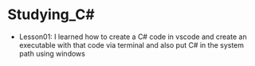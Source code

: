 


# Studying_C#
- Lesson01: I learned how to create a C# code in vscode and create an executable with that code via terminal and also put C# in the system path using windows
